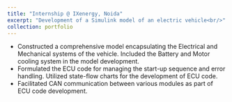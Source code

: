 ```yaml
---
title: "Internship @ IXenergy, Noida"
excerpt: "Development of a Simulink model of an electric vehicle<br/>"
collection: portfolio
---
```


* Constructed a comprehensive model encapsulating the Electrical and Mechanical systems of the vehicle. Included the Battery and Motor cooling system in the model development.
* Formulated the ECU code for managing the start-up sequence and error handling. Utilized state-flow charts for the development of ECU code.
* Facilitated CAN communication between various modules as part of ECU code development.
